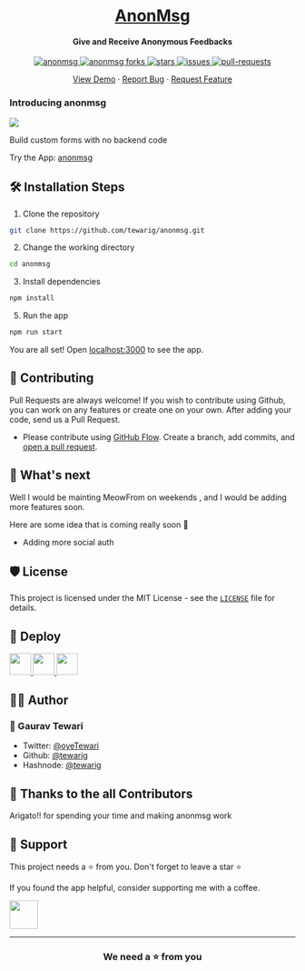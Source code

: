 <p align="center">
  <a href="https://www.anonmsg.fun/">
   <h1 align="center">AnonMsg </h1>
  </a>
</p>

<h4 align="center"> Give and Receive Anonymous Feedbacks </h4>

<p align="center">
<a href="https://github.com/tewarig/anonmsg/blob/master/LICENSE" target="blank">
<img src="https://img.shields.io/github/license/tewarig/anonmsg?style=flat-square" alt="anonmsg" />
</a>
<a href="https://github.com/tewarig/anonmsg/fork" target="blank">
<img src="https://img.shields.io/github/forks/tewarig/anonmsg?style=flat-square" alt="anonmsg forks"/>
</a>
<a href="https://github.com/tewarig/anonmsg/stargazers" target="blank">
<img src="https://img.shields.io/github/stars/tewarig/anonmsg?style=flat-square" alt=" stars"/>
</a>
<a href="https://github.com/tewarig/anonmsg/issues" target="blank">
<img src="https://img.shields.io/github/issues/anonmsg/torii?style=flat-square" alt="issues"/>
</a>
<a href="https://github.com/tewarig/anonmsg/pulls" target="blank">
<img src="https://img.shields.io/github/issues-pr/anonmsg/torii?style=flat-square" alt=" pull-requests"/>
</a>

</p>

<p align="center">
    <a href="https://www.anonmsg.fun/" target="blank">View Demo</a>
    ·
    <a href="https://github.com/tewarig/anonmsg/issues/new/choose">Report Bug</a>
    ·
    <a href="https://github.com/tewarig/anonmsg/issues/new/choose">Request Feature</a>
</p>

### Introducing anonmsg 

<img src="https://cdn.hashnode.com/res/hashnode/image/upload/v1649766473806/jEurIi8Gb.png"/>

Build custom forms with no backend code

Try the App: [anonmsg](https://www.anonmsg.fun/)

## 🛠️ Installation Steps

1. Clone the repository

```bash
git clone https://github.com/tewarig/anonmsg.git
```

2. Change the working directory

```bash
cd anonmsg
```

3. Install dependencies

```bash
npm install
```

5. Run the app

```bash
npm run start
```

You are all set! Open [localhost:3000](http://localhost:3000/) to see the app.

## 🍰 Contributing

Pull Requests are always welcome!
If you wish to contribute using Github, you can work on any features or create one on your own. After adding your code, send us a Pull Request.

- Please contribute using [GitHub Flow](https://guides.github.com/introduction/flow). Create a branch, add commits, and [open a pull request](https://github.com/tewarig/anonmsg/compare).

## 🌈 What's next

Well I would be mainting MeowFrom on weekends , and I would be adding more features soon.

Here are some idea that is coming really soon 👀

- Adding more social auth

## 🛡️ License

This project is licensed under the MIT License - see the [`LICENSE`](LICENSE) file for details.

## 🦄 Deploy

<a href="https://vercel.com/new/project?template=https://github.com/tewarig/anonmsg">
</a>
<a href="https://vercel.com/new/project?template=https://github.com/tewarig/anonmsg">
<img src="https://vercel.com/button" height="37.5px" />
</a>
<a href="https://app.netlify.com/start/deploy?repository=https://github.com/tewarig/anonmsgs">
<img src="https://www.netlify.com/img/deploy/button.svg" height="37.5px" />
</a>
<a href="https://cloud.digitalocean.com/apps/new?repo=https://github.com/tewarig/anonmsg">
<img src="https://camo.githubusercontent.com/df21703b4229f8d44f76c2d56073657a4ab450ca4566ba5d24d05bf528c298f8/68747470733a2f2f7777772e6465706c6f79746f646f2e636f6d2f646f2d62746e2d626c75652e737667" height="37.5px" />
</a>

## 👨‍💻 Author

### 👤 Gaurav Tewari

- Twitter: [@oyeTewari](https://twitter.com/oyeTewari)
- Github: [@tewarig](https://github.com/tewarig)
- Hashnode: [@tewarig](https://hashnode.com/@tewarig)

## 💪 Thanks to the all Contributors

Arigato!! for spending your time and making anonmsg work

## 🙏 Support

This project needs a ⭐️ from you. Don't forget to leave a star ⭐️

If you found the app helpful, consider supporting me with a coffee.

<a href="buymeacoffee.com/tewarig"><img src="https://cdn.buymeacoffee.com/buttons/v2/default-yellow.png" height="50px">
</a>

---

<h3 align="center">
We need a ⭐️ from you
</h3>
